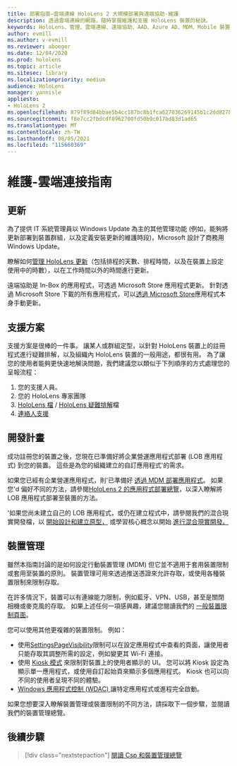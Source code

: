 ```yaml
---
title: 部署指南–雲端連線 HoloLens 2 大規模部署與遠端協助-維護
description: 透過雲端連線的網路，隨時掌握維護和支援 HoloLens 裝置的秘訣。
keywords: HoloLens、管理、雲端連線、遠端協助、AAD、Azure AD、MDM、Mobile 裝置管理
author: evmill
ms.author: v-evmill
ms.reviewer: aboeger
ms.date: 12/04/2020
ms.prod: hololens
ms.topic: article
ms.sitesec: library
ms.localizationpriority: medium
audience: HoloLens
manager: yannisle
appliesto:
- HoloLens 2
ms.openlocfilehash: 879f89d84bbae5b4cc187bc8b1fca627036269145b1c2dd82787e3789fef259d
ms.sourcegitcommit: f8e7cc2fbdcdf8962700fd50b9c017bd83d1ad65
ms.translationtype: MT
ms.contentlocale: zh-TW
ms.lasthandoff: 08/05/2021
ms.locfileid: "115660369"
---
```

# <a name="maintain---cloud-connected-guide"></a>維護-雲端連接指南

## <a name="updates"></a>更新

為了提供 IT 系統管理員以 Windows Update 為主的其他管理功能 (例如，能夠將更新部署到裝置群組，以及定義安裝更新的維護時段)，Microsoft 設計了商務用 Windows Update。

瞭解如何[管理 HoloLens 更新](/hololens/hololens-updates)（包括排程的天數、排程時間，以及在裝置上設定使用中的時數），以在工作時間以外的時間進行更新。

遠端協助是 In-Box 的應用程式，可透過 Microsoft Store 應用程式更新。 針對透過 Microsoft Store 下載的所有應用程式，可以[透過 Microsoft Store](/hololens/holographic-store-apps#update-apps)應用程式本身手動更新。

## <a name="support-plan"></a>支援方案

支援方案是很棒的一件事。 讓某人或群組定型，以針對 HoloLens 裝置上的註冊程式進行疑難排解，以及組織內 HoloLens 裝置的一般用途，都很有用。 為了讓您的使用者能夠更快速地解決問題，我們建議您以類似于下列順序的方式處理您的呈報流程：

1. 您的支援人員。
2. 您的 HoloLens 專家團隊
3. [HoloLens 檔](/hololens/)  / [HoloLens 疑難排解](/hololens/hololens-troubleshooting)檔
4. [連絡人支援](https://support.serviceshub.microsoft.com/supportforbusiness/create?sapId=e9391227-fa6d-927b-0fff-f96288631b8f)

## <a name="development-plan"></a>開發計畫

成功註冊您的裝置之後，您現在已準備好將企業營運應用程式部署 (LOB 應用程式) 到您的裝置。 這些是為您的組織建立的自訂應用程式&#39;的需求。

如果您已經有企業營運應用程式，則&#39;已準備好 [透過 MDM 部署應用程式](/hololens/app-deploy-intune)。 如果您&#39;d 偏好不同的方法，請參閱[HoloLens 2 的應用程式部署總覽](/hololens/app-deploy-overview)，以深入瞭解將 LOB 應用程式部署至裝置的方法。

&#39;如果您尚未建立自己的 LOB 應用程式，或仍在建立程式中，請參閱我們的混合現實開發檔，以 [開始設計和建立原型，](/windows/mixed-reality/design/design) 或學習核心概念以開始 [進行混合現實開發。](/windows/mixed-reality/discover/get-started-with-mr)

## <a name="device-management"></a>裝置管理 

雖然本指南討論的是如何設定行動裝置管理 (MDM) 但它並不適用于套用裝置限制或套用至裝置的原則。 裝置管理可用來透過推送憑證來允許存取，或使用各種裝置限制來限制存取。 

在許多情況下，裝置可以有連線能力限制，例如藍牙、VPN、USB，甚至是關閉相機或麥克風的存取。 如果上述任何一項感興趣，建議您閱讀我們的 [一般裝置限制頁面](hololens-common-device-restrictions.md)。

您可以使用其他更複雜的裝置限制。 例如：

- 使用[SettingsPageVisibility](settings-uri-list.md)限制可以在設定應用程式中查看的頁面，讓使用者只能存取其調整所需的設定，例如變更其 Wi-Fi 連接。
- 使用 [Kiosk 模式](hololens-kiosk.md) 來限制對裝置上的使用者顯示的 UI。 您可以將 Kiosk 設定為顯示單一應用程式，或使用自訂起始頁來顯示多個應用程式。 Kiosk 也可以向不同的使用者呈現不同的體驗。  
- [Windows 應用程式控制 (WDAC) ](windows-defender-application-control-wdac.md)讓特定應用程式或進程完全啟動。

如果您想要深入瞭解裝置管理或裝置限制的不同方法，請採取下一個步驟，並閱讀我們的裝置管理總覽。

## <a name="next-step"></a>後續步驟

> [!div class="nextstepaction"]
> [閱讀 Csp 和裝置管理總覽](hololens-csp-policy-overview.md)